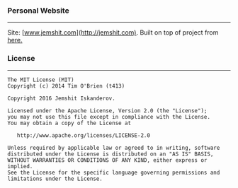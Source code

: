 ### Personal Website
---
Site: [www.jemshit.com](http://jemshit.com). Built on top of project from [here.](https://github.com/t413/SinglePaged)



### License
---

    The MIT License (MIT)
    Copyright (c) 2014 Tim O'Brien (t413)
    
    Copyright 2016 Jemshit Iskanderov.

    Licensed under the Apache License, Version 2.0 (the "License");
    you may not use this file except in compliance with the License.
    You may obtain a copy of the License at

       http://www.apache.org/licenses/LICENSE-2.0

    Unless required by applicable law or agreed to in writing, software
    distributed under the License is distributed on an "AS IS" BASIS,
    WITHOUT WARRANTIES OR CONDITIONS OF ANY KIND, either express or implied.
    See the License for the specific language governing permissions and
    limitations under the License.
